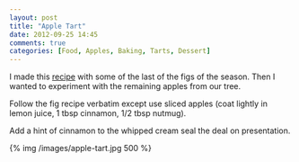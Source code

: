 ```yaml
---
layout: post
title: "Apple Tart"
date: 2012-09-25 14:45
comments: true
categories: [Food, Apples, Baking, Tarts, Dessert]
---
```


I made this [recipe](http://www.sophisticatedgourmet.com/2011/09/easy-fig-tarts/) with some of the last of the figs of the season.
Then I wanted to experiment with the remaining apples from our tree.

Follow the fig recipe verbatim except use sliced apples (coat lightly in lemon juice, 1 tbsp cinnamon, 1/2 tbsp nutmug).

Add a hint of cinnamon to the whipped cream seal the deal on presentation.

{% img /images/apple-tart.jpg 500 %}

